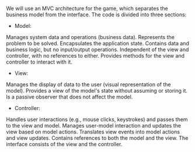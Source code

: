 We will use an MVC architecture for the game, which separates the business model from the interface.
The code is divided into three sections:

- Model:

Manages system data and operations (business data).
Represents the problem to be solved.
Encapsulates the application state.
Contains data and business logic, but no input/output operations.
Independent of the view and controller, with no references to either.
Provides methods for the view and controller to interact with it.

- View:

Manages the display of data to the user (visual representation of the model).
Provides a view of the model's state without assuming or storing it.
Is a passive observer that does not affect the model.

- Controller:

Handles user interactions (e.g., mouse clicks, keystrokes) and passes them to the view and model.
Manages user-model interaction and updates the view based on model actions.
Translates view events into model actions and view updates.
Contains references to both the model and the view.
The interface consists of the view and the controller.
